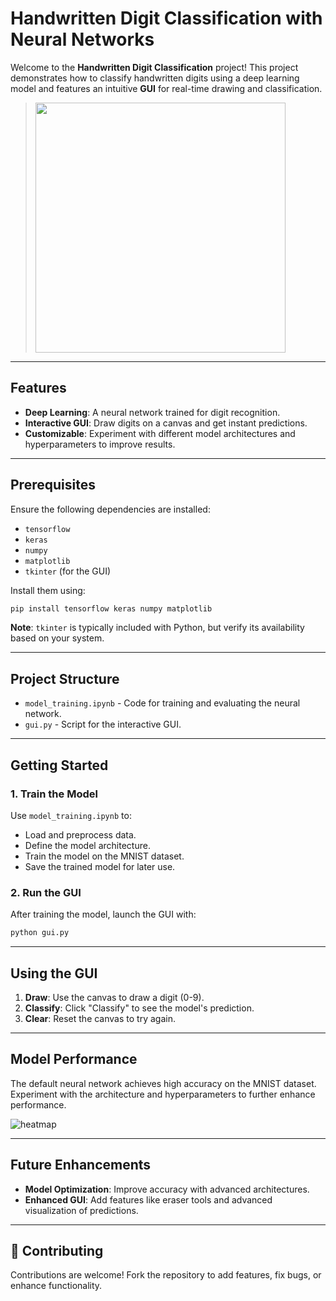 #  Handwritten Digit Classification with Neural Networks

Welcome to the **Handwritten Digit Classification** project! This project demonstrates how to classify handwritten digits using a deep learning model and features an intuitive **GUI** for real-time drawing and classification.


>  <img src="https://github.com/user-attachments/assets/95e5682c-37d0-4973-9990-9f4b873b3c97" width="400">

---

## Features

- **Deep Learning**: A neural network trained for digit recognition.
- **Interactive GUI**: Draw digits on a canvas and get instant predictions.
- **Customizable**: Experiment with different model architectures and hyperparameters to improve results.

---

## Prerequisites

Ensure the following dependencies are installed:

- `tensorflow`
- `keras`
- `numpy`
- `matplotlib`
- `tkinter` (for the GUI)

Install them using:

```bash
pip install tensorflow keras numpy matplotlib
```

**Note**: `tkinter` is typically included with Python, but verify its availability based on your system.

---

## Project Structure

- `model_training.ipynb` - Code for training and evaluating the neural network.
- `gui.py` - Script for the interactive GUI.

---

## Getting Started

### 1. **Train the Model**

Use `model_training.ipynb` to:

- Load and preprocess data.
- Define the model architecture.
- Train the model on the MNIST dataset.
- Save the trained model for later use.

### 2. **Run the GUI**

After training the model, launch the GUI with:

```bash
python gui.py
```

---

## Using the GUI

1. **Draw**: Use the canvas to draw a digit (0-9).
2. **Classify**: Click "Classify" to see the model's prediction.
3. **Clear**: Reset the canvas to try again.

---

## Model Performance

The default neural network achieves high accuracy on the MNIST dataset. Experiment with the architecture and hyperparameters to further enhance performance.

![heatmap](https://github.com/user-attachments/assets/79056525-d0c1-4c6c-84fb-e6ae82bba146)


---

## Future Enhancements

- **Model Optimization**: Improve accuracy with advanced architectures.
- **Enhanced GUI**: Add features like eraser tools and advanced visualization of predictions.

---

## 🤝 Contributing

Contributions are welcome! Fork the repository to add features, fix bugs, or enhance functionality.
